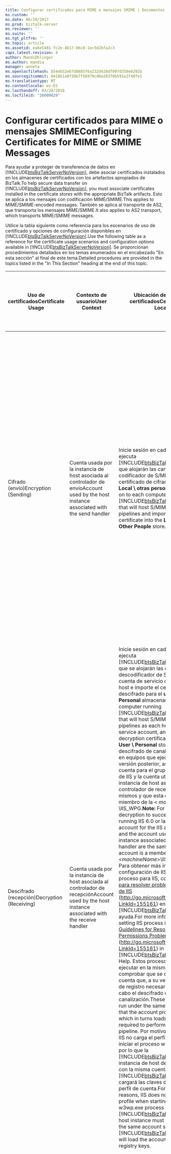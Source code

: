 ```yaml
---
title: Configurar certificados para MIME o mensajes SMIME | Documentos de Microsoft
ms.custom: ''
ms.date: 06/29/2017
ms.prod: biztalk-server
ms.reviewer: ''
ms.suite: ''
ms.tgt_pltfrm: ''
ms.topic: article
ms.assetid: ea6e5481-fc2e-4b17-b6c8-1ec5d2bfa2c3
caps.latest.revision: 4
author: MandiOhlinger
ms.author: mandia
manager: anneta
ms.openlocfilehash: b54eb52eb7d8885f6a232d428df007d358e6292b
ms.sourcegitcommit: 8418b1a8f38b7f56979cd6e203f0b591e2f40fe1
ms.translationtype: MT
ms.contentlocale: es-ES
ms.lasthandoff: 03/28/2018
ms.locfileid: "26009829"
---
```

# <a name="configuring-certificates-for-mime-or-smime-messages"></a><span data-ttu-id="ea259-102">Configurar certificados para MIME o mensajes SMIME</span><span class="sxs-lookup"><span data-stu-id="ea259-102">Configuring Certificates for MIME or SMIME Messages</span></span>
<span data-ttu-id="ea259-103">Para ayudar a proteger de transferencia de datos en [!INCLUDE[btsBizTalkServerNoVersion](../includes/btsbiztalkservernoversion-md.md)], debe asociar certificados instalados en los almacenes de certificados con los artefactos apropiados de BizTalk.</span><span class="sxs-lookup"><span data-stu-id="ea259-103">To help secure data transfer on [!INCLUDE[btsBizTalkServerNoVersion](../includes/btsbiztalkservernoversion-md.md)], you must associate certificates installed in the certificate stores with the appropriate BizTalk artifacts.</span></span> <span data-ttu-id="ea259-104">Esto se aplica a los mensajes con codificación MIME/SMIME.</span><span class="sxs-lookup"><span data-stu-id="ea259-104">This applies to MIME/SMIME-encoded messages.</span></span> <span data-ttu-id="ea259-105">También se aplica al transporte de AS2, que transporta los mensajes MIME/SMIME.</span><span class="sxs-lookup"><span data-stu-id="ea259-105">It also applies to AS2 transport, which transports MIME/SMIME messages.</span></span>  
  
 <span data-ttu-id="ea259-106">Utilice la tabla siguiente como referencia para los escenarios de uso de certificado y opciones de configuración disponibles en [!INCLUDE[btsBizTalkServerNoVersion](../includes/btsbiztalkservernoversion-md.md)].</span><span class="sxs-lookup"><span data-stu-id="ea259-106">Use the following table as a reference for the certificate usage scenarios and configuration options available in [!INCLUDE[btsBizTalkServerNoVersion](../includes/btsbiztalkservernoversion-md.md)].</span></span> <span data-ttu-id="ea259-107">Se proporcionan procedimientos detallados en los temas enumerados en el encabezado "En esta sección" al final de este tema.</span><span class="sxs-lookup"><span data-stu-id="ea259-107">Detailed procedures are provided in the topics listed in the "In This Section" heading at the end of this topic.</span></span>  
  
|<span data-ttu-id="ea259-108">**Uso de certificados**</span><span class="sxs-lookup"><span data-stu-id="ea259-108">**Certificate Usage**</span></span>|<span data-ttu-id="ea259-109">**Contexto de usuario**</span><span class="sxs-lookup"><span data-stu-id="ea259-109">**User Context**</span></span>|<span data-ttu-id="ea259-110">**Ubicación de almacén de certificados**</span><span class="sxs-lookup"><span data-stu-id="ea259-110">**Certificate Store Location**</span></span>|<span data-ttu-id="ea259-111">**Tipo de certificado**</span><span class="sxs-lookup"><span data-stu-id="ea259-111">**Certificate Type**</span></span>|<span data-ttu-id="ea259-112">**Parámetros de configuración de la consola de administración de BizTalk**</span><span class="sxs-lookup"><span data-stu-id="ea259-112">**Configuration Parameters in the BizTalk Administration Console**</span></span>|  
|---------------------------|----------------------|------------------------------------|--------------------------|------------------------------------------------------------------------|  
|<span data-ttu-id="ea259-113">Cifrado (envío)</span><span class="sxs-lookup"><span data-stu-id="ea259-113">Encryption (Sending)</span></span>|<span data-ttu-id="ea259-114">Cuenta usada por la instancia de host asociada al controlador de envío</span><span class="sxs-lookup"><span data-stu-id="ea259-114">Account used by the host instance associated with the send handler</span></span>|<span data-ttu-id="ea259-115">Inicie sesión en cada equipo que ejecuta [!INCLUDE[btsBizTalkServerNoVersion](../includes/btsbiztalkservernoversion-md.md)] que alojarán las canalizaciones de codificador de S/MIME e importe el certificado de cifrado en el **equipo Local \ otras personas** almacenar.</span><span class="sxs-lookup"><span data-stu-id="ea259-115">Log on to each computer running [!INCLUDE[btsBizTalkServerNoVersion](../includes/btsbiztalkservernoversion-md.md)] that will host S/MIME encoder pipelines and import the encryption certificate into the **Local Computer \ Other People** store.</span></span>|<span data-ttu-id="ea259-116">Certificado público de socio comercial</span><span class="sxs-lookup"><span data-stu-id="ea259-116">Trading partner public certificate</span></span>|<span data-ttu-id="ea259-117">-Especifique valores para el certificado de cifrado **nombre común** y **huella digital** en el **certificado** página de la **propiedades de puerto de envío**cuadro de diálogo.</span><span class="sxs-lookup"><span data-stu-id="ea259-117">-   Specify values for the encryption certificate **Common Name** and **Thumbprint** on the **Certificate** page of the **Send Port Properties** dialog box.</span></span><br /><span data-ttu-id="ea259-118">-Especifique canalización **Encode** opciones en el **configurar canalización** cuadro de diálogo.</span><span class="sxs-lookup"><span data-stu-id="ea259-118">-   Specify pipeline **Encode** options in the **Configure Pipeline** dialog box.</span></span> <span data-ttu-id="ea259-119">El **configurar canalización** se muestra el cuadro de diálogo haciendo clic en el botón junto a la **canalización de envío** la lista desplegable en el **General** página de la **enviar Propiedades de puerto** cuadro de diálogo.</span><span class="sxs-lookup"><span data-stu-id="ea259-119">The **Configure Pipeline** dialog box is displayed by clicking the button next to the **Send pipeline** drop-down list on the **General** page of the **Send Port Properties** dialog box.</span></span>|  
|<span data-ttu-id="ea259-120">Descifrado (recepción)</span><span class="sxs-lookup"><span data-stu-id="ea259-120">Decryption (Receiving)</span></span>|<span data-ttu-id="ea259-121">Cuenta usada por la instancia de host asociada al controlador de recepción</span><span class="sxs-lookup"><span data-stu-id="ea259-121">Account used by the host instance associated with the receive handler</span></span>|<span data-ttu-id="ea259-122">Inicie sesión en cada equipo que ejecuta [!INCLUDE[btsBizTalkServerNoVersion](../includes/btsbiztalkservernoversion-md.md)] que se alojarán las canalizaciones de descodificador de S/MIME como cada cuenta de servicio de la instancia de host e importe el certificado de descifrado para el **usuario actual \ Personal** almacenar.</span><span class="sxs-lookup"><span data-stu-id="ea259-122">Log on to each computer running [!INCLUDE[btsBizTalkServerNoVersion](../includes/btsbiztalkservernoversion-md.md)] that will host S/MIME decoder pipelines as each host instance service account, and import the decryption certificate to the **Current User \ Personal** store.</span></span> <span data-ttu-id="ea259-123">**Nota:** para el descifrado de canalización tenga éxito en equipos que ejecutan IIS 6.0 o una versión posterior, asegúrese de que la cuenta para el grupo de aplicaciones de IIS y la cuenta utilizada por la instancia de host asociada con el controlador de recepción son los mismos y que esta cuenta es una miembro de la \< *machineName*\>grupo \IIS_WPG.</span><span class="sxs-lookup"><span data-stu-id="ea259-123">**Note:**  For pipeline decryption to succeed on computers running IIS 6.0 or later, ensure that the account for the IIS application pool and the account used by the host instance associated with the receive handler are the same and that this account is a member of the \<*machineName*\>\IIS_WPG group.</span></span> <span data-ttu-id="ea259-124">Para obtener más información sobre la configuración de IIS identidad del proceso para IIS, consulte [directrices para resolver problemas de permisos de IIS](http://go.microsoft.com/fwlink/?LinkId=155161) (http://go.microsoft.com/fwlink/?LinkId=155161) en [!INCLUDE[btsBizTalkServerNoVersion](../includes/btsbiztalkservernoversion-md.md)] ayuda.</span><span class="sxs-lookup"><span data-stu-id="ea259-124">For more information about setting IIS process identity for IIS see [Guidelines for Resolving IIS Permissions Problems](http://go.microsoft.com/fwlink/?LinkId=155161) (http://go.microsoft.com/fwlink/?LinkId=155161) in [!INCLUDE[btsBizTalkServerNoVersion](../includes/btsbiztalkservernoversion-md.md)] Help.</span></span> <span data-ttu-id="ea259-125">Estos procesos se deben ejecutar en la misma cuenta para comprobar que se carga el perfil de cuenta que, a su vez, carga las claves de registro necesarias para llevar a cabo el descifrado en la canalización.</span><span class="sxs-lookup"><span data-stu-id="ea259-125">These processes must run under the same account to ensure that the account profile is loaded which in turns loads the registry keys required to perform decryption in the pipeline.</span></span> <span data-ttu-id="ea259-126">Por motivos de rendimiento, IIS no carga el perfil de cuenta al iniciar el proceso w3wp.exe asociado por lo que la [!INCLUDE[btsBizTalkServerNoVersion](../includes/btsbiztalkservernoversion-md.md)] instancia de host debe configurarse con la misma cuenta para que [!INCLUDE[btsBizTalkServerNoVersion](../includes/btsbiztalkservernoversion-md.md)] cargará las claves del registro y el perfil de cuenta.</span><span class="sxs-lookup"><span data-stu-id="ea259-126">For performance reasons, IIS does not load the account profile when starting the associated w3wp.exe process so the [!INCLUDE[btsBizTalkServerNoVersion](../includes/btsbiztalkservernoversion-md.md)] host instance must be configured with the same account so that [!INCLUDE[btsBizTalkServerNoVersion](../includes/btsbiztalkservernoversion-md.md)] will load the account profile and registry keys.</span></span>|<span data-ttu-id="ea259-127">Certificado privado propio</span><span class="sxs-lookup"><span data-stu-id="ea259-127">Own private certificate</span></span>|<span data-ttu-id="ea259-128">-Especifique valores para el certificado de descifrado **nombre común** y **huella digital** en el **certificados** página de cada **propiedades de Host**cuadro de diálogo.</span><span class="sxs-lookup"><span data-stu-id="ea259-128">-   Specify values for the decryption certificate **Common Name** and **Thumbprint** on the **Certificates** page of each **Host Properties** dialog box.</span></span><br /><span data-ttu-id="ea259-129">-Especifique canalización **Decode** opciones en el **configurar canalización** cuadro de diálogo.</span><span class="sxs-lookup"><span data-stu-id="ea259-129">-   Specify pipeline **Decode** options in the **Configure Pipeline** dialog box.</span></span> <span data-ttu-id="ea259-130">El **configurar canalización** se muestra el cuadro de diálogo haciendo clic en el botón junto a la **canalización de recepción** la lista desplegable en el **General** página de la  **Propiedades de la ubicación de recepción** cuadro de diálogo.</span><span class="sxs-lookup"><span data-stu-id="ea259-130">The **Configure Pipeline** dialog box is displayed by clicking the button next to the **Receive pipeline** drop-down list on the **General** page of the **Receive Location Properties** dialog box.</span></span>|  
|<span data-ttu-id="ea259-131">Firma (envío)</span><span class="sxs-lookup"><span data-stu-id="ea259-131">Signature (Sending)</span></span>|<span data-ttu-id="ea259-132">Cuenta usada por la instancia de host asociada al controlador de envío</span><span class="sxs-lookup"><span data-stu-id="ea259-132">Account used by the host instance associated with the send handler</span></span>|<span data-ttu-id="ea259-133">Inicie sesión en cada equipo que ejecuta [!INCLUDE[btsBizTalkServerNoVersion](../includes/btsbiztalkservernoversion-md.md)] que se alojarán las canalizaciones de codificador de S/MIME como cada cuenta de servicio de la instancia de host e importe el certificado de firma para el **usuario actual \ Personal** almacenar.</span><span class="sxs-lookup"><span data-stu-id="ea259-133">Log on to each computer running [!INCLUDE[btsBizTalkServerNoVersion](../includes/btsbiztalkservernoversion-md.md)] that will host S/MIME encoder pipelines as each host instance service account, and import the signature certificate to the **Current User \ Personal** store.</span></span>|<span data-ttu-id="ea259-134">Certificado privado propio</span><span class="sxs-lookup"><span data-stu-id="ea259-134">Own private certificate</span></span>|<span data-ttu-id="ea259-135">-Especifique valores para el certificado de firma **nombre común** y **huella digital** en el **certificado** página de la **propiedades de grupo de BizTalk**cuadro de diálogo.</span><span class="sxs-lookup"><span data-stu-id="ea259-135">-   Specify values for the signature certificate **Common Name** and **Thumbprint** on the **Certificate** page of the **BizTalk Group Properties** dialog box.</span></span> <span data-ttu-id="ea259-136">**Nota:** se puede especificar sólo un certificado de firma por cada grupo de BizTalk Server.</span><span class="sxs-lookup"><span data-stu-id="ea259-136">**Note:**      Only one signature certificate can be specified per each BizTalk Server group.</span></span><br /><span data-ttu-id="ea259-137">-Especifique canalización **Encode** opciones en el **configurar canalización** cuadro de diálogo.</span><span class="sxs-lookup"><span data-stu-id="ea259-137">-   Specify pipeline **Encode** options in the **Configure Pipeline** dialog box.</span></span> <span data-ttu-id="ea259-138">El **configurar canalización** se muestra el cuadro de diálogo haciendo clic en el botón junto a la **canalización de envío** la lista desplegable en el **General** página de la **enviar Propiedades de puerto** cuadro de diálogo.</span><span class="sxs-lookup"><span data-stu-id="ea259-138">The **Configure Pipeline** dialog box is displayed by clicking the button next to the **Send pipeline** drop-down list on the **General** page of the **Send Port Properties** dialog box.</span></span>|  
|<span data-ttu-id="ea259-139">Comprobación de firma (recepción)</span><span class="sxs-lookup"><span data-stu-id="ea259-139">Signature Verification (Receiving)</span></span>|<span data-ttu-id="ea259-140">Cuenta usada por la instancia de host asociada al controlador de recepción</span><span class="sxs-lookup"><span data-stu-id="ea259-140">Account used by the host instance associated with the receive handler</span></span>|<span data-ttu-id="ea259-141">Inicie sesión en cada equipo que ejecuta [!INCLUDE[btsBizTalkServerNoVersion](../includes/btsbiztalkservernoversion-md.md)] que alojarán las canalizaciones de descodificador de S/MIME e importe el certificado de firma en el **equipo Local \ otras personas** almacenar.</span><span class="sxs-lookup"><span data-stu-id="ea259-141">Log on to each computer running [!INCLUDE[btsBizTalkServerNoVersion](../includes/btsbiztalkservernoversion-md.md)] that will host S/MIME decoder pipelines and import the signature certificate to the **Local Computer \ Other People** store.</span></span>|<span data-ttu-id="ea259-142">Certificado público de socio comercial</span><span class="sxs-lookup"><span data-stu-id="ea259-142">Trading partner public certificate</span></span>|<span data-ttu-id="ea259-143">-Especifique valores para el certificado de verificación **nombre común** y **huella digital** en el **certificados** página de cada **propiedades de la entidad**cuadro de diálogo.</span><span class="sxs-lookup"><span data-stu-id="ea259-143">-   Specify values for the verification certificate **Common Name** and **Thumbprint** on the **Certificates** page of each **Party Properties** dialog box.</span></span><br /><span data-ttu-id="ea259-144">-Especifique canalización **Decode** opciones en el **configurar canalización** cuadro de diálogo.</span><span class="sxs-lookup"><span data-stu-id="ea259-144">-   Specify pipeline **Decode** options in the **Configure Pipeline** dialog box.</span></span> <span data-ttu-id="ea259-145">El **configurar canalización** se muestra el cuadro de diálogo haciendo clic en el botón junto a la **canalización de recepción** la lista desplegable en el **General** página de la  **Propiedades de la ubicación de recepción** cuadro de diálogo.</span><span class="sxs-lookup"><span data-stu-id="ea259-145">The **Configure Pipeline** dialog box is displayed by clicking the button next to the **Receive pipeline** drop-down list on the **General** page of the **Receive Location Properties** dialog box.</span></span> <span data-ttu-id="ea259-146">**Nota:** el certificado utilizado para comprobar una firma para una entidad debe ser única entre los certificados utilizados para comprobar las firmas de los otros usuarios.</span><span class="sxs-lookup"><span data-stu-id="ea259-146">**Note:**      The certificate used to verify a signature for a party must be unique from the certificates used to verify signatures for other parties.</span></span> <span data-ttu-id="ea259-147">**Nota:** configuración de la **Decode** opción requiere que se implemente una canalización con el componente de descodificador MIME/SMIME.</span><span class="sxs-lookup"><span data-stu-id="ea259-147">**Note:**      Configuration of the **Decode** option requires that a pipeline with the MIME/SMIME decoder component is deployed.</span></span>|  
|<span data-ttu-id="ea259-148">Resolución de entidades (recepción)</span><span class="sxs-lookup"><span data-stu-id="ea259-148">Party Resolution (Receiving)</span></span>|<span data-ttu-id="ea259-149">Cuenta usada por la instancia de host asociada al controlador de recepción</span><span class="sxs-lookup"><span data-stu-id="ea259-149">Account used by the host instance associated with the receive handler</span></span>|<span data-ttu-id="ea259-150">Inicie sesión en el [!INCLUDE[btsBizTalkServerNoVersion](../includes/btsbiztalkservernoversion-md.md)] equipo de la entidad que se está configurando la resolución e importe el certificado en el **equipo Local \ otras personas** almacenar.</span><span class="sxs-lookup"><span data-stu-id="ea259-150">Log on to the [!INCLUDE[btsBizTalkServerNoVersion](../includes/btsbiztalkservernoversion-md.md)] computer from which party resolution is being configured, and import the certificate into the **Local Computer \ Other People** store.</span></span>|<span data-ttu-id="ea259-151">Certificado público de socio comercial</span><span class="sxs-lookup"><span data-stu-id="ea259-151">Trading partner public certificate</span></span>|<span data-ttu-id="ea259-152">-Especifique valores para el certificado **nombre común** y **huella digital** en el **certificados** página de cada **propiedades de Host** cuadro de diálogo .</span><span class="sxs-lookup"><span data-stu-id="ea259-152">-   Specify values for the certificate **Common Name** and **Thumbprint** on the **Certificates** page of each **Host Properties** dialog box.</span></span><br /><span data-ttu-id="ea259-153">-Especifique **ResolveParty** opciones en el **configurar canalización** cuadro de diálogo.</span><span class="sxs-lookup"><span data-stu-id="ea259-153">-   Specify **ResolveParty** options in the **Configure Pipeline** dialog box.</span></span> <span data-ttu-id="ea259-154">El **configurar canalización** se muestra el cuadro de diálogo haciendo clic en el botón junto a la **canalización de recepción** la lista desplegable en el **General** página de la  **Propiedades de la ubicación de recepción** cuadro de diálogo.</span><span class="sxs-lookup"><span data-stu-id="ea259-154">The **Configure Pipeline** dialog box is displayed by clicking the button next to the **Receive pipeline** drop-down list on the **General** page of the **Receive Location Properties** dialog box.</span></span> <span data-ttu-id="ea259-155">**Nota:** configuración de esta opción requiere el uso de una canalización que contiene el **la resolución de entidades** componente.</span><span class="sxs-lookup"><span data-stu-id="ea259-155">**Note:**      Configuration of this option requires the use of a pipeline that contains the **Party resolution** component.</span></span> <span data-ttu-id="ea259-156">El **XMLReceive** canalización contiene la **la resolución de entidades** componente.</span><span class="sxs-lookup"><span data-stu-id="ea259-156">The **XMLReceive** pipeline contains the **Party resolution** component.</span></span>|  
|<span data-ttu-id="ea259-157">HTTPS (envío)</span><span class="sxs-lookup"><span data-stu-id="ea259-157">HTTPS (Sending)</span></span>|<span data-ttu-id="ea259-158">Cuenta usada por la instancia de host asociada al controlador de envío</span><span class="sxs-lookup"><span data-stu-id="ea259-158">Account used by the host instance associated with the send handler</span></span>|<span data-ttu-id="ea259-159">La comunicación SSL no necesita un certificado de cliente.</span><span class="sxs-lookup"><span data-stu-id="ea259-159">SSL communication does not require a client certificate.</span></span> <span data-ttu-id="ea259-160">En caso de que sea necesario un certificado de cliente, será a discreción del administrador de servidor Web de destino.</span><span class="sxs-lookup"><span data-stu-id="ea259-160">Whether a client certificate is required is at the discretion of the destination Web server administrator.</span></span> <span data-ttu-id="ea259-161">Si el servidor Web de destino necesita un certificado de cliente, realice los siguientes pasos:</span><span class="sxs-lookup"><span data-stu-id="ea259-161">If the destination Web server requires a client certificate then follow these steps:</span></span><br /><br /> <span data-ttu-id="ea259-162">: Obtenga el certificado público del socio comercial.</span><span class="sxs-lookup"><span data-stu-id="ea259-162">-   Obtain the public certificate from the trading partner.</span></span><br /><span data-ttu-id="ea259-163">-Log en cada equipo que ejecuta [!INCLUDE[btsBizTalkServerNoVersion](../includes/btsbiztalkservernoversion-md.md)] como la cuenta utilizada por la instancia de host asociada con el controlador de envío.</span><span class="sxs-lookup"><span data-stu-id="ea259-163">-   Log on to each computer running [!INCLUDE[btsBizTalkServerNoVersion](../includes/btsbiztalkservernoversion-md.md)] as the account used by the host instance associated with the send handler.</span></span><br /><span data-ttu-id="ea259-164">-Importe el certificado en el **usuario actual \ Personal** almacenar.</span><span class="sxs-lookup"><span data-stu-id="ea259-164">-   Import the certificate into the **Current User \ Personal** store.</span></span><br /><br /> <span data-ttu-id="ea259-165">Para obtener información acerca de cómo configurar IIS para usar SSL, vea el artículo de Knowledge Base [HOW TO: instalar certificados importados en un servidor Web en Windows Server 2003](http://go.microsoft.com/fwlink/?LinkId=155162) (http://go.microsoft.com/fwlink/?LinkId=155162).</span><span class="sxs-lookup"><span data-stu-id="ea259-165">For information about configuring IIS to use SSL, see the Knowledge Base article [HOW TO: Install Imported Certificates on a Web Server in Windows Server 2003](http://go.microsoft.com/fwlink/?LinkId=155162) (http://go.microsoft.com/fwlink/?LinkId=155162).</span></span><br /><br /> <span data-ttu-id="ea259-166">Para obtener información sobre cómo obtener un certificado mediante las páginas Web de servicios de Certificate Server de Windows Server 2003, consulte [páginas de usar Windows Server 2003 Certificate Services Web](http://go.microsoft.com/fwlink/?LinkID=69975) (http://go.microsoft.com/fwlink/?LinkID=69975).</span><span class="sxs-lookup"><span data-stu-id="ea259-166">For information about how to obtain a certificate using Windows Server 2003 Certificate Services Web pages, see [Use Windows Server 2003 Certificate Services Web Pages](http://go.microsoft.com/fwlink/?LinkID=69975) (http://go.microsoft.com/fwlink/?LinkID=69975).</span></span> <span data-ttu-id="ea259-167">**Nota:** para usar la página Web de servicios de certificados para obtener certificados de un equipo con Windows Server 2008, consulte el artículo 922706 de Microsoft Knowledge Base en [ http://go.microsoft.com/fwlink/?LinkId=155317 ](http://go.microsoft.com/fwlink/?LinkId=155317) (http://go.microsoft.com/fwlink/?LinkId=155317).</span><span class="sxs-lookup"><span data-stu-id="ea259-167">**Note:**  To use the Certificate Services Web page to obtain certificates from a Windows Server 2008 computer, see the Microsoft Knowledge Base article 922706 at [http://go.microsoft.com/fwlink/?LinkId=155317](http://go.microsoft.com/fwlink/?LinkId=155317) (http://go.microsoft.com/fwlink/?LinkId=155317).</span></span>|<span data-ttu-id="ea259-168">Certificado público de socio comercial</span><span class="sxs-lookup"><span data-stu-id="ea259-168">Trading partner public certificate</span></span>|<span data-ttu-id="ea259-169">-   **Transporte HTTP** : Configure la **huella digital de certificado de cliente SSL** opción el **autenticación** pestaña de la **propiedades de transporte HTTP** cuadro de diálogo.</span><span class="sxs-lookup"><span data-stu-id="ea259-169">-   **HTTP Transport** - Set the **SSL client certificate thumbprint** option on the **Authentication** tab of the **HTTP Transport Properties** dialog box.</span></span> <span data-ttu-id="ea259-170">El **propiedades de transporte HTTP** se muestra el cuadro de diálogo, haga clic en el **configurar** situado en la **General** página de la **propiedades de puerto de envío** cuadro de diálogo.</span><span class="sxs-lookup"><span data-stu-id="ea259-170">The **HTTP Transport Properties** dialog box is displayed by clicking the **Configure** button on the **General** page of the **Send Port Properties** dialog box.</span></span><br /><span data-ttu-id="ea259-171">-   **Transporte SOAP** : Configure la **huella digital del certificado de cliente** opción el **General** pestaña de la **propiedades de transporte SOAP** cuadro de diálogo.</span><span class="sxs-lookup"><span data-stu-id="ea259-171">-   **SOAP Transport** - Set the **Client certificate thumbprint** option on the **General** tab of the **SOAP Transport Properties** dialog box.</span></span> <span data-ttu-id="ea259-172">El **propiedades de transporte SOAP** se muestra el cuadro de diálogo, haga clic en el **configurar** situado en la **General** página de la **propiedades de puerto de envío** cuadro de diálogo.</span><span class="sxs-lookup"><span data-stu-id="ea259-172">The **SOAP Transport Properties** dialog box is displayed by clicking the **Configure** button on the **General** page of the **Send Port Properties** dialog box.</span></span>|  
  
## <a name="in-this-section"></a><span data-ttu-id="ea259-173">En esta sección</span><span class="sxs-lookup"><span data-stu-id="ea259-173">In This Section</span></span>  
  
-   [<span data-ttu-id="ea259-174">Cómo configurar BizTalk Server para recibir mensajes SMIME o MIME cifrado</span><span class="sxs-lookup"><span data-stu-id="ea259-174">How to Configure BizTalk Server to Receive Encrypted MIME or SMIME Messages</span></span>](../technical-guides/how-to-configure-biztalk-server-to-receive-encrypted-mime-or-smime-messages.md)  
  
-   [<span data-ttu-id="ea259-175">Cómo configurar BizTalk Server para enviar MIME cifrado o mensajes SMIME</span><span class="sxs-lookup"><span data-stu-id="ea259-175">How to Configure BizTalk Server to Send Encrypted MIME or SMIME Messages</span></span>](~/technical-guides/how-to-configure-biztalk-server-to-send-encrypted-mime-smime-messages.md)  
  
-   [<span data-ttu-id="ea259-176">Cómo configurar BizTalk Server reciba firmado MIME o mensajes SMIME</span><span class="sxs-lookup"><span data-stu-id="ea259-176">How to Configure BizTalk Server to Receive Signed MIME or SMIME Messages</span></span>](../technical-guides/how-to-configure-biztalk-server-to-receive-signed-mime-or-smime-messages.md)  
  
-   [<span data-ttu-id="ea259-177">Cómo configurar BizTalk Server envíe firmado MIME o mensajes SMIME</span><span class="sxs-lookup"><span data-stu-id="ea259-177">How to Configure BizTalk Server to Send Signed MIME or SMIME Messages</span></span>](../technical-guides/how-to-configure-biztalk-server-to-send-signed-mime-or-smime-messages.md)